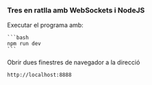### Tres en ratlla amb WebSockets i NodeJS

Executar el programa amb:
    
    ```bash
    npm run dev
    ```

Obrir dues finestres de navegador a la direcció

    http://localhost:8888